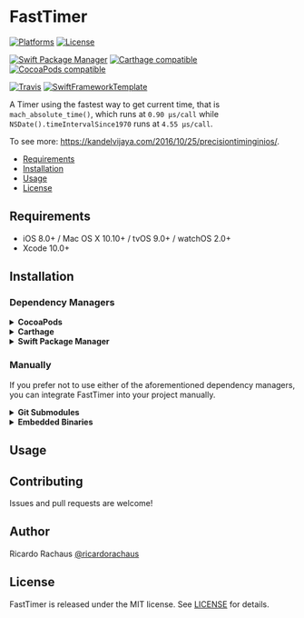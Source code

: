 # FastTimer

[![Platforms](https://img.shields.io/cocoapods/p/FastTimer.svg)](https://cocoapods.org/pods/FastTimer)
[![License](https://img.shields.io/cocoapods/l/FastTimer.svg)](https://raw.githubusercontent.com/ricardorachaus/FastTimer/master/LICENSE)

[![Swift Package Manager](https://img.shields.io/badge/Swift%20Package%20Manager-compatible-brightgreen.svg)](https://github.com/apple/swift-package-manager)
[![Carthage compatible](https://img.shields.io/badge/Carthage-compatible-4BC51D.svg?style=flat)](https://github.com/Carthage/Carthage)
[![CocoaPods compatible](https://img.shields.io/cocoapods/v/FastTimer.svg)](https://cocoapods.org/pods/FastTimer)

[![Travis](https://img.shields.io/travis/ricardorachaus/FastTimer/master.svg)](https://travis-ci.org/ricardorachaus/FastTimer/branches)
[![SwiftFrameworkTemplate](https://img.shields.io/badge/SwiftFramework-Template-red.svg)](http://github.com/RahulKatariya/SwiftFrameworkTemplate)

A Timer using the fastest way to get current time, that is ```mach_absolute_time()```, which runs at ```0.90 µs/call``` while ```NSDate().timeIntervalSince1970``` runs at ```4.55 µs/call```.

To see more: https://kandelvijaya.com/2016/10/25/precisiontiminginios/.

- [Requirements](#requirements)
- [Installation](#installation)
- [Usage](#usage)
- [License](#license)

## Requirements

- iOS 8.0+ / Mac OS X 10.10+ / tvOS 9.0+ / watchOS 2.0+
- Xcode 10.0+

## Installation

### Dependency Managers
<details>
  <summary><strong>CocoaPods</strong></summary>

[CocoaPods](http://cocoapods.org) is a dependency manager for Cocoa projects. You can install it with the following command:

```bash
$ gem install cocoapods
```

To integrate FastTimer into your Xcode project using CocoaPods, specify it in your `Podfile`:

```ruby
source 'https://github.com/CocoaPods/Specs.git'
platform :ios, '8.0'
use_frameworks!

pod 'FastTimer', '~> 0.0.1'
```

Then, run the following command:

```bash
$ pod install
```

</details>

<details>
  <summary><strong>Carthage</strong></summary>

[Carthage](https://github.com/Carthage/Carthage) is a decentralized dependency manager that automates the process of adding frameworks to your Cocoa application.

You can install Carthage with [Homebrew](http://brew.sh/) using the following command:

```bash
$ brew update
$ brew install carthage
```

To integrate FastTimer into your Xcode project using Carthage, specify it in your `Cartfile`:

```ogdl
github "ricardorachaus/FastTimer" ~> 0.0.1
```

</details>

<details>
  <summary><strong>Swift Package Manager</strong></summary>

To use FastTimer as a [Swift Package Manager](https://swift.org/package-manager/) package just add the following in your Package.swift file.

``` swift
// swift-tools-version:4.2

import PackageDescription

let package = Package(
    name: "HelloFastTimer",
    dependencies: [
        .package(url: "https://github.com/ricardorachaus/FastTimer.git", .upToNextMajor(from: "0.0.1"))
    ],
    targets: [
        .target(name: "HelloFastTimer", dependencies: ["FastTimer"])
    ]
)
```
</details>

### Manually

If you prefer not to use either of the aforementioned dependency managers, you can integrate FastTimer into your project manually.

<details>
  <summary><strong>Git Submodules</strong></summary><p>

- Open up Terminal, `cd` into your top-level project directory, and run the following command "if" your project is not initialized as a git repository:

```bash
$ git init
```

- Add FastTimer as a git [submodule](http://git-scm.com/docs/git-submodule) by running the following command:

```bash
$ git submodule add https://github.com/ricardorachaus/FastTimer.git
$ git submodule update --init --recursive
```

- Open the new `FastTimer` folder, and drag the `FastTimer.xcodeproj` into the Project Navigator of your application's Xcode project.

    > It should appear nested underneath your application's blue project icon. Whether it is above or below all the other Xcode groups does not matter.

- Select the `FastTimer.xcodeproj` in the Project Navigator and verify the deployment target matches that of your application target.
- Next, select your application project in the Project Navigator (blue project icon) to navigate to the target configuration window and select the application target under the "Targets" heading in the sidebar.
- In the tab bar at the top of that window, open the "General" panel.
- Click on the `+` button under the "Embedded Binaries" section.
- You will see two different `FastTimer.xcodeproj` folders each with two different versions of the `FastTimer.framework` nested inside a `Products` folder.

    > It does not matter which `Products` folder you choose from.

- Select the `FastTimer.framework`.

- And that's it!

> The `FastTimer.framework` is automagically added as a target dependency, linked framework and embedded framework in a copy files build phase which is all you need to build on the simulator and a device.

</p></details>

<details>
  <summary><strong>Embedded Binaries</strong></summary><p>

- Download the latest release from https://github.com/ricardorachaus/FastTimer/releases
- Next, select your application project in the Project Navigator (blue project icon) to navigate to the target configuration window and select the application target under the "Targets" heading in the sidebar.
- In the tab bar at the top of that window, open the "General" panel.
- Click on the `+` button under the "Embedded Binaries" section.
- Add the downloaded `FastTimer.framework`.
- And that's it!

</p></details>

## Usage

## Contributing

Issues and pull requests are welcome!

## Author

Ricardo Rachaus [@ricardorachaus](https://twitter.com/ricardorachaus)

## License

FastTimer is released under the MIT license. See [LICENSE](https://github.com/ricardorachaus/FastTimer/blob/master/LICENSE) for details.
